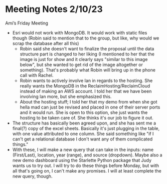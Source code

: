 # Meeting Notes 2/10/23

Ami’s Friday Meeting

- Esri would not work with MongoDB. It would work with static files though (Robin said to mention that to the group, but like, why would we scrap the database after all this)
    - Robin said she doesn't want to finalize the proposal until the data structure part is changed to her liking (I mentioned to her that the image is just for show and it clearly says "similar to this image below", but she wanted to get rid of the image altogether or something). That's probably what Robin will bring up in the phone call with Rachel.
    - Robin wants to actively involve Ian in regards to the hosting. She really wants the MongoDB in the ReclaimHosting/ReclaimCloud instead of making an AWS account. I told her that we have been involving Ian more, but she emphasized this.
    - About the hosting stuff; I told her that my demo from when she got hella mad can just be revised and placed in one of their server ports and it would run. She is open to this option, she just wants the hosting to be taken care of. She thinks it's our job to figure it out.
- The structure has basically been agreed upon, and she has sent me a final(?) copy of the excel sheets. Basically it's just plugging in the table, with one value attributed to one column. She said something like "if I can't get a relational database I don't want any of them complicated things."
- With these, I will make a new query that can take in the inputs: name (First/Last), location, year (range), and source (dropdown). Maybe also a new demo dashboard using the Starlette Python package that Judy wants us to try out. I will try to do these things before Monday, but with all that's going on, I can't make any promises. I will at least complete the new query, though.